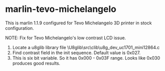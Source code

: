# marlin-tevo-michelangelo
This is marlin 1.1.9 configured for Tevo Michelangelo 3D printer in stock configuration.

NOTE: Fix for Tevo Michelangelo's low contrast LCD issue.

1. Locate a u8glib library file <your arduino libraries>\U8glib\src\clib\u8g_dev_uc1701_mini12864.c
2. Find contrast field in the init sequence. Default value is 0x027.
3. This is six bit variable. So it has 0x000 - 0x03F range. Looks like 0x030 produces good results.  
